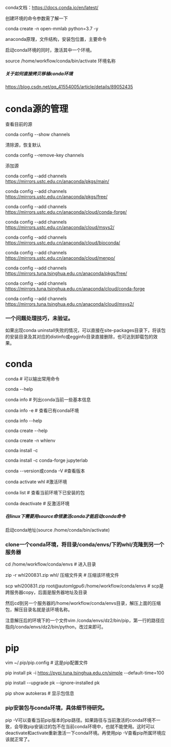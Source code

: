 conda文档：https://docs.conda.io/en/latest/

创建环境的命令参数需了解一下

conda create -n open-mmlab python=3.7 -y

anaconda原理，文件结构，安装包位置，主要命令



启动conda环境的同时，激活其中一个环境。

source /home/workflow/conda/bin/activate 环境名称



##### 关于如何直接拷贝移植conda环境

https://blog.csdn.net/qq_41554005/article/details/89052435



# conda源的管理

查看目前的源

conda config --show channels

清除源，恢复默认

conda config --remove-key channels

添加源

conda config --add channels https://mirrors.ustc.edu.cn/anaconda/pkgs/main/ 

conda config --add channels https://mirrors.ustc.edu.cn/anaconda/pkgs/free/ 

conda config --add channels https://mirrors.ustc.edu.cn/anaconda/cloud/conda-forge/ 

conda config --add channels https://mirrors.ustc.edu.cn/anaconda/cloud/msys2/ 

conda config --add channels https://mirrors.ustc.edu.cn/anaconda/cloud/bioconda/ 

conda config --add channels https://mirrors.ustc.edu.cn/anaconda/cloud/menpo/

conda config --add channels https://mirrors.tuna.tsinghua.edu.cn/anaconda/pkgs/free/ 

conda config --add channels https://mirrors.tuna.tsinghua.edu.cn/anaconda/cloud/conda-forge  

conda config --add channels https://mirrors.tuna.tsinghua.edu.cn/anaconda/cloud/msys2/



### 一个问题处理技巧，未验证。

如果出现conda uninstall失败的情况，可以直接在site-packages目录下，将该包的安装目录及其对应的distinfo或egginfo目录直接删除，也可达到卸载包的效果。



# conda

conda # 可以输出常用命令

conda --help  

conda info  # 列出conda当前一些基本信息

conda info -e  # 查看已有conda环境

conda info --help

conda create --help

conda create -n whlenv

conda install -c 

conda install -c conda-forge jupyterlab

conda --version或conda -V   #查看版本

conda activate whl  #激活环境

conda list  # 查看当前环境下已安装的包

conda deactivate  # 反激活环境

##### 在linux下需要用source命领激活conda才能启动conda命令

启动conda地址(source /home/conda/bin/activate)

### clone一个conda环境，将目录/conda/envs/下的whl/克隆到另一个服务器
cd /home/workflow/conda/envs   # 进入目录

zip -r whl200831.zip whl/ 压缩文件夹   # 压缩该环境文件

scp whl200831.zip root@automlgpu6:/home/workflow/conda/envs   # scp是跨服务器copy，后面是服务器地址及目录

然后cd到另一个服务器的/home/workflow/conda/envs目录，解压上面的压缩包，解压目录名就是该环境名称。

注意解压后的环境下的一个文件vim /conda/envs/dz2/bin/pip，第一行的路径应指向/conda/envs/dz2/bin/python，改过来即可。





# pip

vim ~/.pip/pip.config  # 这是pip配置文件

pip install pk -i https://pypi.tuna.tsinghua.edu.cn/simple --default-time=100

pip install --upgrade pk --ignore-installed pk



pip show autokeras  # 显示包信息



### pip安装包与conda环境，具体细节待研究。

pip -V可以查看当前pip版本的pip路径。如果路径与当前激活的conda环境不一致，会导致pip安装过的包不在当前conda环境中，也就不能使用。这时可以deactivate和activate重新激活一下conda环境。再使用pip -V查看pip所属环境应该就正常了。





